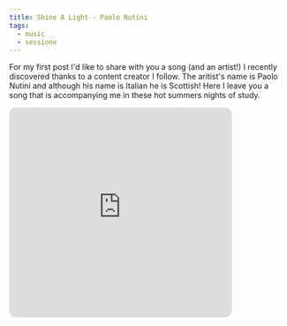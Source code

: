 ```yaml
---
title: Shine A Light - Paolo Nutini
tags: 
  - music 
  - sessione
---
```

For my first post I'd like to share with you a song (and an artist!) I recently discovered thanks to a content creator I follow. The aritist's name is Paolo Nutini
and although his name is Italian he is Scottish! Here I leave you a song that is accompanying me in these hot summers nights of study.

<iframe style="border-radius:12px" src="https://open.spotify.com/embed/track/4Nj2u5IeS8CenFKuSATlm8?utm_source=generator&theme=0" width="80%" height="380" frameBorder="0" allowfullscreen="" allow="autoplay; clipboard-write; encrypted-media; fullscreen; picture-in-picture"></iframe>
